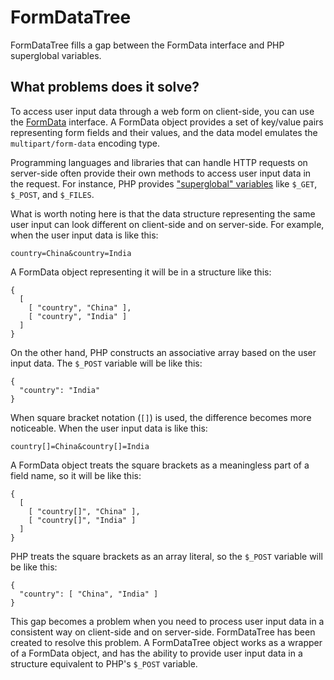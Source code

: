 # FormDataTree

FormDataTree fills a gap between the FormData interface and PHP superglobal variables.

## What problems does it solve?

To access user input data through a web form on client-side, you can use the [FormData](https://developer.mozilla.org/en-US/docs/Web/API/FormData) interface. A FormData object provides a set of key/value pairs representing form fields and their values, and the data model emulates the `multipart/form-data` encoding type.

Programming languages and libraries that can handle HTTP requests on server-side often provide their own methods to access user input data in the request. For instance, PHP provides ["superglobal" variables](https://www.php.net/manual/en/language.variables.superglobals.php) like `$_GET`, `$_POST`, and `$_FILES`.

What is worth noting here is that the data structure representing the same user input can look different on client-side and on server-side. For example, when the user input data is like this:

`country=China&country=India`

A FormData object representing it will be in a structure like this:

```
{
  [
    [ "country", "China" ],
    [ "country", "India" ]
  ]
}
```

On the other hand, PHP constructs an associative array based on the user input data. The `$_POST` variable will be like this:

```
{
  "country": "India"
}
```

When square bracket notation (`[]`) is used, the difference becomes more noticeable. When the user input data is like this:

`country[]=China&country[]=India`

A FormData object treats the square brackets as a meaningless part of a field name, so it will be like this:

```
{
  [
    [ "country[]", "China" ],
    [ "country[]", "India" ]
  ]
}
```

PHP treats the square brackets as an array literal, so the `$_POST` variable will be like this:

```
{
  "country": [ "China", "India" ]
}
```

This gap becomes a problem when you need to process user input data in a consistent way on client-side and on server-side. FormDataTree has been created to resolve this problem. A FormDataTree object works as a wrapper of a FormData object, and has the ability to provide user input data in a structure equivalent to PHP's `$_POST` variable.
